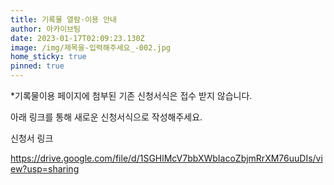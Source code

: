 ```yaml
---
title: 기록물 열람·이용 안내
author: 아카이브팀
date: 2023-01-17T02:09:23.130Z
image: /img/제목을-입력해주세요_-002.jpg
home_sticky: true
pinned: true
---
```

\*기록물이용 페이지에 첨부된 기존 신청서식은 접수 받지 않습니다. 

아래 링크를 통해 새로운 신청서식으로 작성해주세요.



신청서 링크

 https://drive.google.com/file/d/1SGHlMcV7bbXWbIacoZbjmRrXM76uuDIs/view?usp=sharing
